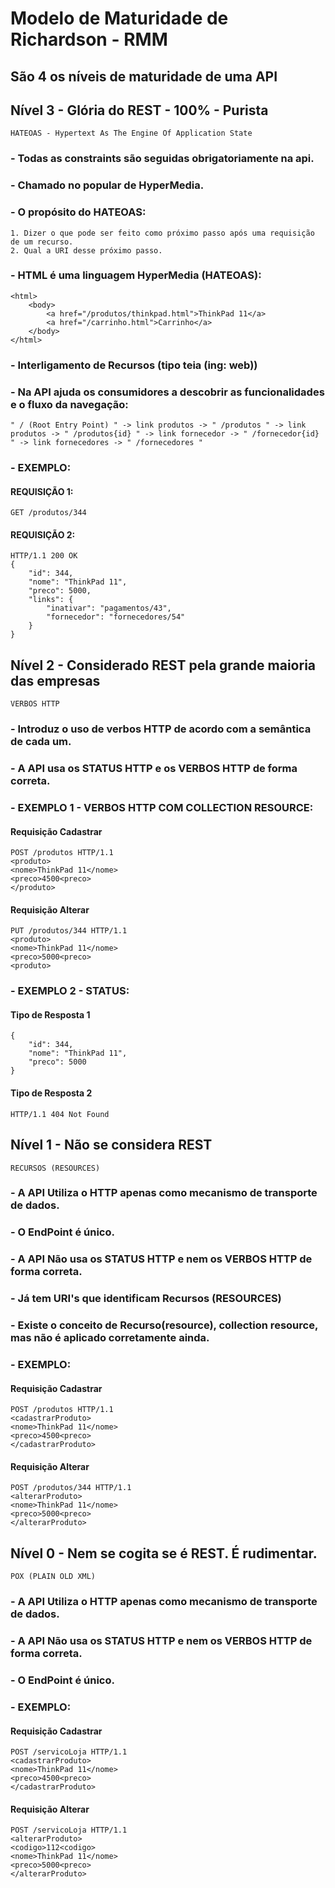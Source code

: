 # Modelo de Maturidade de Richardson - RMM
## São 4 os níveis de maturidade de uma API
## Nível 3 - Glória do REST - 100% - Purista
````
HATEOAS - Hypertext As The Engine Of Application State
````
### - Todas as constraints são seguidas obrigatoriamente na api.
### - Chamado no popular de HyperMedia.
### - O propósito do HATEOAS:
````
1. Dizer o que pode ser feito como próximo passo após uma requisição de um recurso.
2. Qual a URI desse próximo passo.
````
### - HTML é uma linguagem HyperMedia (HATEOAS):
````
<html>
    <body>
        <a href="/produtos/thinkpad.html">ThinkPad 11</a> 
        <a href="/carrinho.html">Carrinho</a>
    </body>
</html>
````
### - Interligamento de Recursos (tipo teia (ing: web))
### - Na API ajuda os consumidores a descobrir as funcionalidades e o fluxo da navegação:
````
" / (Root Entry Point) " -> link produtos -> " /produtos " -> link produtos -> " /produtos{id} " -> link fornecedor -> " /fornecedor{id} " -> link fornecedores -> " /fornecedores "
````

### - EXEMPLO: 
#### REQUISIÇÃO 1:
````
GET /produtos/344
````
#### REQUISIÇÃO 2:
````
HTTP/1.1 200 OK
{
    "id": 344,
    "nome": "ThinkPad 11",
    "preco": 5000,
    "links": {
        "inativar": "pagamentos/43",
        "fornecedor": "fornecedores/54"
    }
}
````

## Nível 2 - Considerado REST pela grande maioria das empresas
````
VERBOS HTTP
````
### - Introduz o uso de verbos HTTP de acordo com a semântica de cada um.
### - A API usa os STATUS HTTP e os VERBOS HTTP de forma correta.

### - EXEMPLO 1 - VERBOS HTTP COM COLLECTION RESOURCE:
#### Requisição Cadastrar
````
POST /produtos HTTP/1.1
<produto>
<nome>ThinkPad 11</nome>
<preco>4500<preco>
</produto>
````

#### Requisição Alterar
````
PUT /produtos/344 HTTP/1.1
<produto>
<nome>ThinkPad 11</nome>
<preco>5000<preco>
<produto>
````

### - EXEMPLO 2 - STATUS:
#### Tipo de Resposta 1
````
{
    "id": 344,
    "nome": "ThinkPad 11",
    "preco": 5000
}
````

#### Tipo de Resposta 2
````
HTTP/1.1 404 Not Found
````

## Nível 1 - Não se considera REST
````
RECURSOS (RESOURCES)
````
### - A API Utiliza o HTTP apenas como mecanismo de transporte de dados.
### - O EndPoint é único.
### - A API Não usa os STATUS HTTP e nem os VERBOS HTTP de forma correta.
### - Já tem URI's que identificam Recursos (RESOURCES)
### - Existe o conceito de Recurso(resource), collection resource, mas não é aplicado corretamente ainda.

### - EXEMPLO:
#### Requisição Cadastrar
````
POST /produtos HTTP/1.1
<cadastrarProduto>
<nome>ThinkPad 11</nome>
<preco>4500<preco>
</cadastrarProduto>
````

#### Requisição Alterar
````
POST /produtos/344 HTTP/1.1
<alterarProduto>
<nome>ThinkPad 11</nome>
<preco>5000<preco>
</alterarProduto>
````

## Nível 0 - Nem se cogita se é REST. É rudimentar.
````
POX (PLAIN OLD XML)
````
### - A API Utiliza o HTTP apenas como mecanismo de transporte de dados.
### - A API Não usa os STATUS HTTP e nem os VERBOS HTTP de forma correta.
### - O EndPoint é único.

### - EXEMPLO:
#### Requisição Cadastrar
````
POST /servicoLoja HTTP/1.1
<cadastrarProduto>
<nome>ThinkPad 11</nome>
<preco>4500<preco>
</cadastrarProduto>
````

#### Requisição Alterar
````
POST /servicoLoja HTTP/1.1
<alterarProduto>
<codigo>112<codigo>
<nome>ThinkPad 11</nome>
<preco>5000<preco>
</alterarProduto>
````
